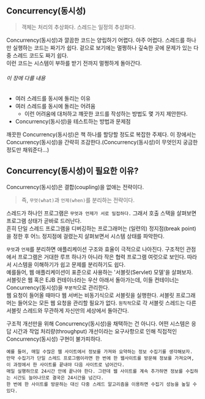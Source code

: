 ## Concurrency(동시성)
> 객체는 처리의 추상화다. 스레드는 일정의 추상화다.  

Concurrency(동시성)과 깔끔한 코드는 양립하기 어렵다. 아주 어렵다. 스레드를 하나만 실행하는 코드는 짜기가 쉽다. 겉으로 보기에는 멀쩡하나 깊숙한 곳에 문제가 있는 다중 스레드 코드도 짜기 쉽다.  
이런 코드는 시스템이 부하를 받기 전까지 멀쩡하게 돌아간다. 

###### 이 장에 다를 내용
+ 여러 스레드를 동시에 돌리는 이유
+ 여러 스레드를 동시에 돌리는 어려움
	+ 이런 어려움에 대처하고 꺠끗한 코드를 작성하는 방법도 몇 가지 제안한다.
+ Concurrency(동시성)을 테스트하는 방법과 문제점

깨끗한 Concurrency(동시성)은 책 하나를 할당할 정도로 복잡한 주제다. 이 장에서는 Concurrency(동시성)을 간략히 조감한다.(Concurrency(동시성)이 무엇인지 궁금한 정도만 채워준다...)  

## Concurrency(동시성)이 필요한 이유?
Concurrency(동시성)은 결합(coupling)을 없애는 전략이다.
> 즉, `무엇(what)`과 `언제(when)`를 분리하는 전략이다.   

스레드가 하나인 프로그램은 `무엇과 언제가 서로 밀접하다.` 그래서 호출 스택을 살펴보면 프로그램 상태가 곧바로 드러난다.  
흔히 단일 스레드 프로그램을 디버깅하는 프로그래머는 (일련의) 정지점(break point)을 정한 후 어느 정지점에 걸렸는지 살펴보면서 시스템 상태를 파악한다.

`무엇`과 `언제`를 분리하면 애플리케이션 구조와 효율이 극적으로 나아진다. 구조적인 관점에서 프로그램은 거대한 루프 하나가 아니라 작은 협력 프로그램 여럿으로 보인다. 따라서 시스템을 이해하기가 쉽고 문제를 분리하기도 쉽다.  
예를들어, 웹 애플리케이션이 표준으로 사용하는 '서블릿(Servlet) 모델'을 살펴보자.  
서블릿은 웹 혹은 EJB 컨테이너라는 우산 아래서 돌아가는데, 이들 컨테이너는 Concurrency(동시성)을 `부분적`으로 관리한다.  
웹 요청이 들어올 때마다 웹 서버는 비동기식으로 서블릿을 실행한다. 서블릿 프로그래머는 들어오는 모든 웹 요청을 관리할 필요가 없다. `원칙적`으로 각 서블릿 스레드는 다른 서블릿 스레드와 무관하게 자신만의 세상에서 돌아간다.  
  
구조적 개선만을 위해 Concurrency(동시성)을 채택하는 건 아니다. 어떤 시스템은 응답 시간과 작업 처리량(throughput) 개선이라는 요구사항으로 인해 직접적인 Concurrency(동시성) 구현이 불가피하다.  
~~~
예를 들어, 매일 수많은 웹 사이트에서 정보를 가져와 요약하는 정보 수집기를 생각해보자.
만약 수집기가 단일 스레드 프로그램이라면 한 번에 한 웹사이트를 방문해 정보를 가져오며, 이 과정에서 한 사이트를 끝내야 다음 사이트로 넘어간다.
매일 실행하므로 24시간 안에 끝나야 한다. 그런데 웹 사이트를 계속 추가하면 정보를 수집하는 시간도 늘어나므로 결국은 24시간을 넘긴다.
한 번에 한 사이트를 방문하는 대신 다중 스레드 알고리즘을 이용하면 수집기 성능을 높일 수 있다.
~~~
